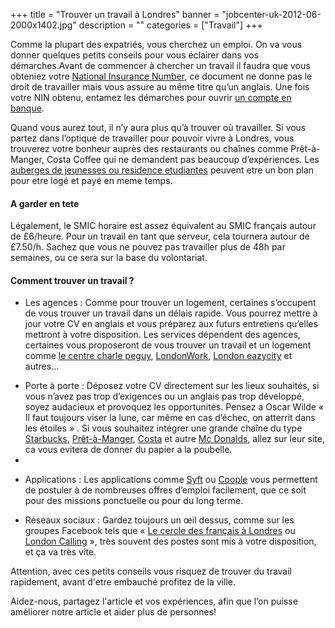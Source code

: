 +++
title = "Trouver un travail à Londres"
banner = "jobcenter-uk-2012-06-2000x1402.jpg"
description = ""
categories = ["Travail"]
+++


Comme la plupart des expatriés, vous cherchez un emploi. On va vous donner quelques petits conseils pour vous éclairer dans vos démarches.Avant de commencer à chercher un travail il faudra que vous obteniez votre <a href="/fr/blog/national-insurance-number">National Insurance Number</a>, ce document ne donne pas le droit de travailler mais vous assure au même titre qu’un anglais. Une fois votre NIN obtenu, entamez les démarches pour ouvrir <a href="/fr/blog/ouvrir-un-compte-en-banque-a-Londres">un compte en banque</a>.

Quand vous aurez tout, il n’y aura plus qu’à trouver où travailler. Si vous partez dans l’optique de travailler pour pouvoir vivre à Londres, vous trouverez votre bonheur auprès des restaurants ou chaînes comme Prêt-à-Manger, Costa Coffee qui ne demandent pas beaucoup d’expériences. Les <a href="/fr/blog/logement-a-londres">auberges de jeunesses ou residence etudiantes</a> peuvent etre un bon plan pour etre logé et payé en meme temps.

#### A garder en tete

Légalement, le SMIC horaire est assez équivalent au SMIC français autour de £6/heure. Pour un travail en tant que serveur, cela tournera autour de £7.50/h. Sachez que vous ne pouvez pas travailler plus de 48h par semaines, ou ce sera sur la base du volontariat.

#### Comment trouver un travail ?

<ul><li>Les agences : Comme pour trouver un logement, certaines s’occupent de vous trouver un travail dans un délais rapide. Vous pourrez mettre à jour votre CV en anglais et vous préparez aux futurs entretiens qu’elles mettront à votre disposition. Les services dépendent des agences, certaines vous proposeront de vous trouver un travail et un logement comme <a href="http://www.centrecharlespeguy.com/">le centre charle peguy</a>, <a href="http://www.londonworkfr.com/">LondonWork</a>, <a href="http://london.eazycity.com/">London eazycity</a> et autres...</li></ul>

<ul><li>Porte à porte : Déposez votre CV directement sur les lieux souhaités, si vous n’avez pas trop d’exigences ou un anglais pas trop développé, soyez audacieux et provoquez les opportunités. Pensez a Oscar Wilde « Il faut toujours viser la lune, car même en cas d’échec, on atterrit dans les étoiles » . Si vous souhaitez intégrer une grande chaîne du type <a href="https://www.starbucks.co.uk/careers/working-at-starbucks">Starbucks</a>, <a href="https://pret.csod.com/ats/careersite/search.aspx?site=1&amp;c=pret">Prêt-à-Manger</a>, <a href="http://www.costacareers.co.uk/">Costa</a> et autre <a href="https://people.mcdonalds.co.uk/restaurant-opportunities/crew-member/">Mc Donalds</a>, allez sur leur site, ca vous evitera de donner du papier a la poubelle.</li><li>

</li></ul><ul><li>Applications : Les applications comme <a href="https://syftapp.com/">Syft</a> ou <a href="https://www.coople.com/uk/en/">Coople</a> vous permettent de postuler à de nombreuses offres d’emploi facilement, que ce soit pour des missions ponctuelle ou pour du long terme.</li></ul>

<ul><li>Réseaux sociaux : Gardez toujours un œil dessus, comme sur les groupes Facebook tels que « <a href="https://www.facebook.com/groups/LECERCLEDESFRANCAISALONDRES/">Le cercle des français à Londres</a> ou <a href="https://www.facebook.com/groups/soireelondoncalling/">London Calling</a> », très souvent des postes sont mis à votre disposition, et ça va très vite.</li></ul><div>Attention, avec ces petits conseils vous risquez de trouver du travail rapidement, avant d'etre embauché profitez de la ville.


Aidez-nous, partagez l'article et vos expériences, afin que l’on puisse améliorer notre article et aider plus de personnes!</div></div>
